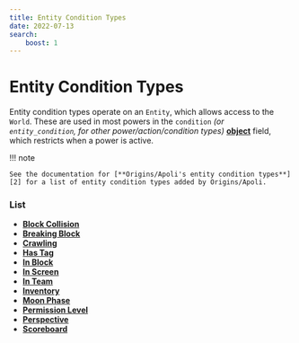 ```yaml
---
title: Entity Condition Types
date: 2022-07-13
search:
    boost: 1
---
```


#   Entity Condition Types

Entity condition types operate on an `Entity`, which allows access to the `World`. These are used in most powers in the `condition` *(or `entity_condition`, for other power/action/condition types)* [**object**][1] field, which restricts when a power is active.

!!! note
    
    See the documentation for [**Origins/Apoli's entity condition types**][2] for a list of entity condition types added by Origins/Apoli.


### List

* [**Block Collision**](entity_condition_types/block_collision.md)
* [**Breaking Block**](entity_condition_types/breaking_block.md)
* [**Crawling**](power_types/crawling.md)
* [**Has Tag**](entity_condition_types/has_tag.md)
* [**In Block**](entity_condition_types/in_block.md)
* [**In Screen**](entity_condition_types/in_screen.md)
* [**In Team**](entity_condition_types/in_team.md)
* [**Inventory**](entity_condition_types/inventory.md)
* [**Moon Phase**](data_types/moon_phase.md)
* [**Permission Level**](entity_condition_types/permission_level.md)
* [**Perspective**](entity_condition_types/perspective.md)
* [**Scoreboard**](entity_condition_types/scoreboard.md)



[1]: https://origins.readthedocs.io/en/latest/types/data_types/object
[2]: https://origins.readthedocs.io/en/latest/types/entity_condition_types

